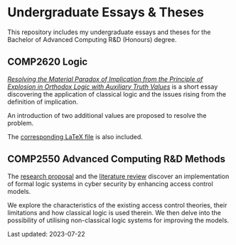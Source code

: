 # Undergraduate Essays & Theses

This repository includes my undergraduate essays and theses for
the Bachelor of Advanced Computing R&D (Honours) degree.

## COMP2620 Logic

[_Resolving the Material Paradox of Implication from the Principle
of Explosion in Orthodox Logic with Auxiliary Truth Values_](Logic/main.pdf)
is a short essay discovering the application of
classical logic and the issues rising from the definition of
implication.

An introduction of two additional values are proposed to resolve
the problem.

The [corresponding LaTeX file](Logic/main.tex) is also included.

## COMP2550 Advanced Computing R&D Methods

The [research proposal](AccessControl/ResearchProposal.pdf) and
the [literature review](AccessControl/LiteratureReview.pdf) discover
an implementation of formal logic systems in cyber security by
enhancing access control models.

We explore the characteristics of the existing access control theories,
their limitations and how classical logic is used therein. We then
delve into the possibility of utilising non-classical logic systems
for improving the models.

Last updated: 2023-07-22

